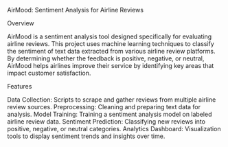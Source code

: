 AirMood: Sentiment Analysis for Airline Reviews

Overview

AirMood is a sentiment analysis tool designed specifically for evaluating airline reviews. This project uses machine learning techniques to classify the sentiment of text data extracted from various airline review platforms. By determining whether the feedback is positive, negative, or neutral, AirMood helps airlines improve their service by identifying key areas that impact customer satisfaction.

Features

Data Collection: Scripts to scrape and gather reviews from multiple airline review sources.
Preprocessing: Cleaning and preparing text data for analysis.
Model Training: Training a sentiment analysis model on labeled airline review data.
Sentiment Prediction: Classifying new reviews into positive, negative, or neutral categories.
Analytics Dashboard: Visualization tools to display sentiment trends and insights over time.
